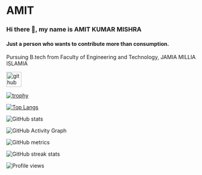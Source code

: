 # AMIT 
### Hi there 👋, my name is AMIT KUMAR MISHRA

#### Just a person who wants to contribute more than consumption.

Pursuing B.tech from Faculty of Engineering and Technology, JAMIA MILLIA ISLAMIA


[<img src='https://cdn.jsdelivr.net/npm/simple-icons@3.0.1/icons/github.svg' alt='github' height='40'>](https://github.com/amit0617)  

[![trophy](https://github-profile-trophy.vercel.app/?username=amit0617)](https://github.com/ryo-ma/github-profile-trophy)

[![Top Langs](https://github-readme-stats.vercel.app/api/top-langs/?username=amit0617)](https://github.com/anuraghazra/github-readme-stats)

![GitHub stats](https://github-readme-stats.vercel.app/api?username=amit0617&show_icons=true&count_private=true)  

![GitHub Activity Graph](https://activity-graph.herokuapp.com/graph?username=amit0617)  

![GitHub metrics](https://metrics.lecoq.io/amit0617)  

![GitHub streak stats](https://github-readme-streak-stats.herokuapp.com/?user=amit0617)  

![Profile views](https://gpvc.arturio.dev/amit0617)  
